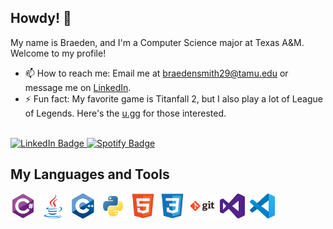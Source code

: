 ## Howdy! 👋

My name is Braeden, and I'm a Computer Science major at Texas A&M. Welcome to my profile!

- 📫 How to reach me: Email me at [braedensmith29@tamu.edu](mailto:braedensmith29@tamu.edu) or message me on [LinkedIn](https://www.linkedin.com/in/braedensmith29/).
- ⚡ Fun fact: My favorite game is Titanfall 2, but I also play a lot of League of Legends. Here's the [u.gg](https://u.gg/lol/profile/na1/aspectofoneshots/overview) for those interested.
<br />

<div>
  <a href="https://www.linkedin.com/in/braedensmith29/">
    <img src="https://img.shields.io/badge/LinkedIn-blue?style=for-the-badge&logo=linkedin&logoColor=white" alt="LinkedIn Badge"/>
  </a>
  <a href="https://open.spotify.com/playlist/5sXQbRXHJYvFThkVSyWwIz?si=7236168e596d4522">
    <img src="https://img.shields.io/badge/Spotify%20Playlist-darkgreen?style=for-the-badge&logo=spotify&logoColor=white" alt="Spotify Badge"/>
  </a>
</div>

## My Languages and Tools
<div>
  <img src="https://github.com/devicons/devicon/blob/master/icons/csharp/csharp-original.svg" title="C#" width="40" height="40"/>&nbsp;
  <img src="https://github.com/devicons/devicon/blob/master/icons/java/java-original.svg" title="Java" width="40" height="40"/>&nbsp;
  <img src="https://github.com/devicons/devicon/blob/master/icons/cplusplus/cplusplus-original.svg" title="C++" width="40" height="40"/>&nbsp;
  <img src="https://github.com/devicons/devicon/blob/master/icons/python/python-original.svg" title="Python" width="40" height="40"/>&nbsp;
  <img src="https://github.com/devicons/devicon/blob/master/icons/html5/html5-original.svg" title="HTML" width="40" height="40"/>&nbsp;
  <img src="https://github.com/devicons/devicon/blob/master/icons/css3/css3-original.svg" title="CSS" width="40" height="40"/>&nbsp;
  <img src="https://github.com/devicons/devicon/blob/master/icons/git/git-original-wordmark.svg" title="Git" width="40" height="40"/>&nbsp;
  <img src="https://github.com/devicons/devicon/blob/master/icons/visualstudio/visualstudio-plain.svg" title="Visual Studio" width="40" height="40"/>&nbsp;
  <img src="https://github.com/devicons/devicon/blob/master/icons/vscode/vscode-original.svg" title="Visual Studio Code" width="40" height="40"/>&nbsp;
</div>
